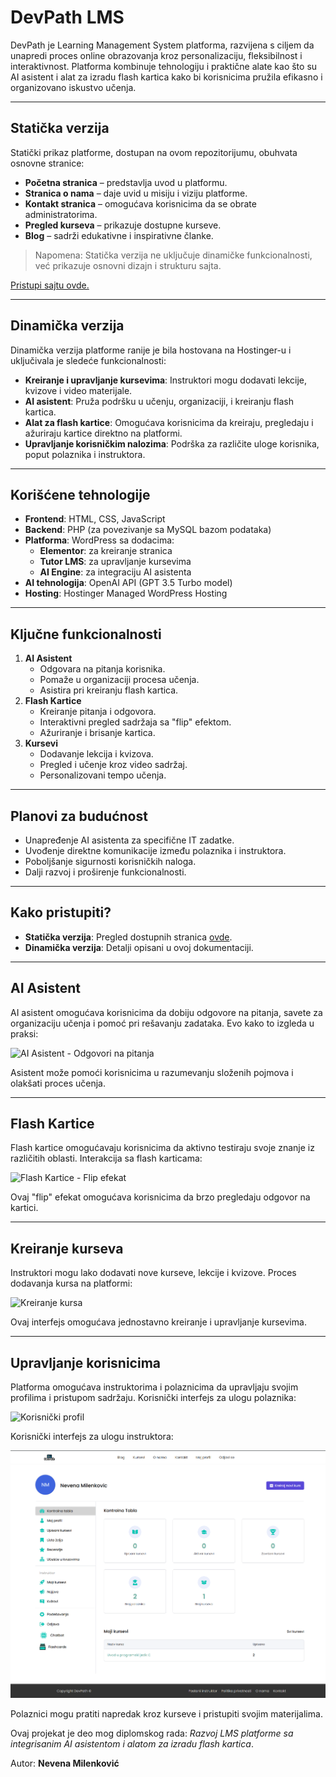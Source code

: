 # DevPath LMS

DevPath je Learning Management System platforma, razvijena s ciljem da unapredi proces online obrazovanja kroz personalizaciju, fleksibilnost i interaktivnost. Platforma kombinuje tehnologiju i praktične alate kao što su AI asistent i alat za izradu flash kartica kako bi korisnicima pružila efikasno i organizovano iskustvo učenja.

---

## Statička verzija
Statički prikaz platforme, dostupan na ovom repozitorijumu, obuhvata osnovne stranice:
- **Početna stranica** – predstavlja uvod u platformu.
- **Stranica o nama** – daje uvid u misiju i viziju platforme.
- **Kontakt stranica** – omogućava korisnicima da se obrate administratorima.
- **Pregled kurseva** – prikazuje dostupne kurseve.
- **Blog** – sadrži edukativne i inspirativne članke.

> Napomena: Statička verzija ne uključuje dinamičke funkcionalnosti, već prikazuje osnovni dizajn i strukturu sajta.

[Pristupi sajtu ovde.](https://ynevenay.github.io/DevPath-LMS/)

---

## Dinamička verzija
Dinamička verzija platforme ranije je bila hostovana na Hostinger-u i uključivala je sledeće funkcionalnosti:
- **Kreiranje i upravljanje kursevima**: Instruktori mogu dodavati lekcije, kvizove i video materijale.
- **AI asistent**: Pruža podršku u učenju, organizaciji, i kreiranju flash kartica.
- **Alat za flash kartice**: Omogućava korisnicima da kreiraju, pregledaju i ažuriraju kartice direktno na platformi.
- **Upravljanje korisničkim nalozima**: Podrška za različite uloge korisnika, poput polaznika i instruktora.

---

## Korišćene tehnologije
- **Frontend**: HTML, CSS, JavaScript
- **Backend**: PHP (za povezivanje sa MySQL bazom podataka)
- **Platforma**: WordPress sa dodacima:
  - **Elementor**: za kreiranje stranica
  - **Tutor LMS**: za upravljanje kursevima
  - **AI Engine**: za integraciju AI asistenta
- **AI tehnologija**: OpenAI API (GPT 3.5 Turbo model)
- **Hosting**: Hostinger Managed WordPress Hosting

---

## Ključne funkcionalnosti
1. **AI Asistent**
   - Odgovara na pitanja korisnika.
   - Pomaže u organizaciji procesa učenja.
   - Asistira pri kreiranju flash kartica.
2. **Flash Kartice**
   - Kreiranje pitanja i odgovora.
   - Interaktivni pregled sadržaja sa "flip" efektom.
   - Ažuriranje i brisanje kartica.
3. **Kursevi**
   - Dodavanje lekcija i kvizova.
   - Pregled i učenje kroz video sadržaj.
   - Personalizovani tempo učenja.

---

## Planovi za budućnost
- Unapređenje AI asistenta za specifične IT zadatke.
- Uvođenje direktne komunikacije između polaznika i instruktora.
- Poboljšanje sigurnosti korisničkih naloga.
- Dalji razvoj i proširenje funkcionalnosti.

---

## Kako pristupiti?
- **Statička verzija**: Pregled dostupnih stranica [ovde](https://ynevenay.github.io/DevPath-LMS/).
- **Dinamička verzija**: Detalji opisani u ovoj dokumentaciji.

---

## AI Asistent
AI asistent omogućava korisnicima da dobiju odgovore na pitanja, savete za organizaciju učenja i pomoć pri rešavanju zadataka.
Evo kako to izgleda u praksi:

![AI Asistent - Odgovori na pitanja](images/)

Asistent može pomoći korisnicima u razumevanju složenih pojmova i olakšati proces učenja.

---

## Flash Kartice
Flash kartice omogućavaju korisnicima da aktivno testiraju svoje znanje iz različitih oblasti. 
Interakcija sa flash karticama:

![Flash Kartice - Flip efekat](images/)

Ovaj "flip" efekat omogućava korisnicima da brzo pregledaju odgovor na kartici.

---

## Kreiranje kurseva
Instruktori mogu lako dodavati nove kurseve, lekcije i kvizove.
Proces dodavanja kursa na platformi:

![Kreiranje kursa](images/)

Ovaj interfejs omogućava jednostavno kreiranje i upravljanje kursevima.

---

## Upravljanje korisnicima
Platforma omogućava instruktorima i polaznicima da upravljaju svojim profilima i pristupom sadržaju. Korisnički interfejs za ulogu polaznika:

![Korisnički profil](dokumentacija/)

Korisnički interfejs za ulogu instruktora:

![Korisnički profil](dokumentacija/devPath_dashboard.png)

Polaznici mogu pratiti napredak kroz kurseve i pristupiti svojim materijalima.

Ovaj projekat je deo mog diplomskog rada: *Razvoj LMS platforme sa integrisanim AI asistentom i alatom za izradu flash kartica*. 

Autor: **Nevena Milenković**
